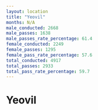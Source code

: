 ```yaml
---
layout: location
title: "Yeovil"
months: N/A
male_conducted: 2668
male_passes: 1638
male_passes_rate_percentage: 61.4
female_conducted: 2249
female_passes: 1295
female_pass_rate_percentage: 57.6
total_conducted: 4917
total_passes: 2933
total_pass_rate_percentage: 59.7
---
```


# Yeovil
